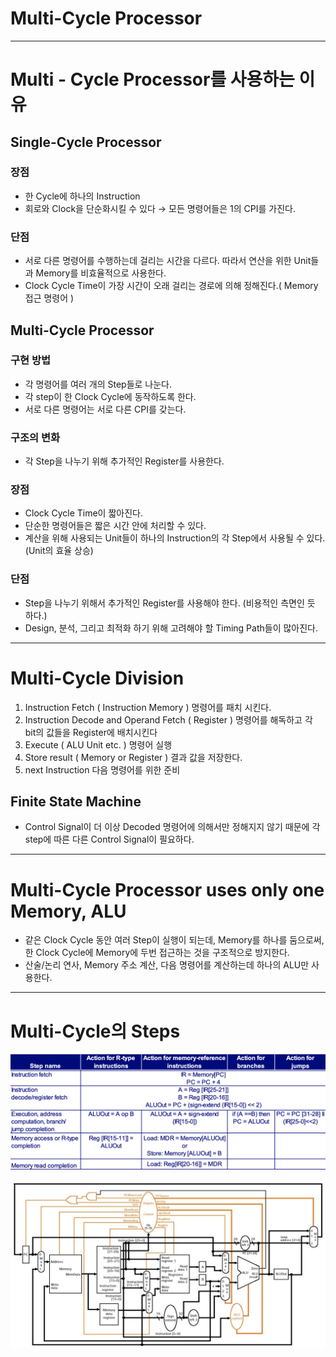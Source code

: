 # Multi-Cycle Processor

---

# Multi - Cycle Processor를 사용하는 이유

## Single-Cycle Processor

### 장점

- 한 Cycle에 하나의 Instruction
- 회로와 Clock을 단순화시킬 수 있다 → 모든 명령어들은 1의 CPI를 가진다.

### 단점

- 서로 다른 명령어를 수행하는데 걸리는 시간을 다르다. 따라서 연산을 위한 Unit들과 Memory를 비효율적으로 사용한다.
- Clock Cycle Time이 가장 시간이 오래 걸리는 경로에 의해 정해진다.( Memory 접근 명령어 )

## Multi-Cycle Processor

### 구현 방법

- 각 명령어를 여러 개의 Step들로 나눈다.
- 각 step이 한 Clock Cycle에 동작하도록 한다.
- 서로 다른 명령어는 서로 다른 CPI를 갖는다.

### 구조의 변화

- 각 Step을 나누기 위해 추가적인 Register를 사용한다.

### 장점

- Clock Cycle Time이 짧아진다.
- 단순한 명령어들은 짧은 시간 안에 처리할 수 있다.
- 계산을 위해 사용되는 Unit들이 하나의 Instruction의 각 Step에서 사용될 수 있다.(Unit의 효율 상승)

### 단점

- Step을 나누기 위해서 추가적인 Register를 사용해야 한다. (비용적인 측면인 듯 하다.)
- Design, 분석, 그리고 최적화 하기 위해 고려해야 할 Timing Path들이 많아진다.

---

# Multi-Cycle Division

1. Instruction Fetch ( Instruction Memory )
명령어를 패치 시킨다.
2. Instruction Decode and Operand Fetch ( Register )
명령어를 해독하고 각 bit의 값들을 Register에 배치시킨다
3. Execute ( ALU Unit etc. )
명령어 실행
4. Store result ( Memory or Register )
결과 값을 저장한다.
5. next Instruction
다음 명령어를 위한 준비

## Finite State Machine

- Control Signal이 더 이상 Decoded 명령어에 의해서만 정해지지 않기 때문에 각 step에 따른 다른 Control Signal이 필요하다.

---

# Multi-Cycle Processor uses only one Memory, ALU

- 같은 Clock Cycle 동안 여러 Step이 실행이 되는데, Memory를 하나를 둠으로써, 한 Clock Cycle에 Memory에 두번 접근하는 것을 구조적으로 방지한다.
- 산술/논리 연사, Memory 주소 계산, 다음 명령어를 계산하는데 하나의 ALU만 사용한다.

---

# Multi-Cycle의 Steps

![Multi-Cycle%20Processor%20034ac03ff18c46139e49b1ba66688d8c/_2021-04-28__5.23.09.png](Multi-Cycle%20Processor%20034ac03ff18c46139e49b1ba66688d8c/_2021-04-28__5.23.09.png)

![Multi-Cycle%20Processor%20034ac03ff18c46139e49b1ba66688d8c/_2021-04-28__5.24.03.png](Multi-Cycle%20Processor%20034ac03ff18c46139e49b1ba66688d8c/_2021-04-28__5.24.03.png)